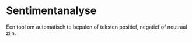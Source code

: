 # Sentimentanalyse

Een tool om automatisch te bepalen of teksten positief, negatief of neutraal zijn.
